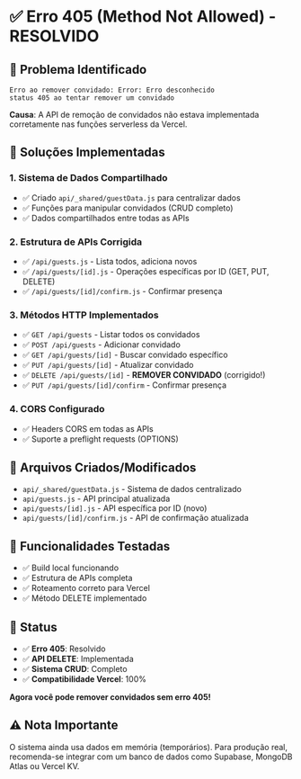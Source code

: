 # ✅ Erro 405 (Method Not Allowed) - RESOLVIDO

## 🐛 **Problema Identificado**
```
Erro ao remover convidado: Error: Erro desconhecido
status 405 ao tentar remover um convidado
```

**Causa**: A API de remoção de convidados não estava implementada corretamente nas funções serverless da Vercel.

## 🔧 **Soluções Implementadas**

### 1. **Sistema de Dados Compartilhado**
- ✅ Criado `api/_shared/guestData.js` para centralizar dados
- ✅ Funções para manipular convidados (CRUD completo)
- ✅ Dados compartilhados entre todas as APIs

### 2. **Estrutura de APIs Corrigida**
- ✅ `/api/guests.js` - Lista todos, adiciona novos
- ✅ `/api/guests/[id].js` - Operações específicas por ID (GET, PUT, DELETE)
- ✅ `/api/guests/[id]/confirm.js` - Confirmar presença

### 3. **Métodos HTTP Implementados**
- ✅ `GET /api/guests` - Listar todos os convidados
- ✅ `POST /api/guests` - Adicionar convidado
- ✅ `GET /api/guests/[id]` - Buscar convidado específico
- ✅ `PUT /api/guests/[id]` - Atualizar convidado
- ✅ `DELETE /api/guests/[id]` - **REMOVER CONVIDADO** (corrigido!)
- ✅ `PUT /api/guests/[id]/confirm` - Confirmar presença

### 4. **CORS Configurado**
- ✅ Headers CORS em todas as APIs
- ✅ Suporte a preflight requests (OPTIONS)

## 📁 **Arquivos Criados/Modificados**
- `api/_shared/guestData.js` - Sistema de dados centralizado
- `api/guests.js` - API principal atualizada
- `api/guests/[id].js` - API específica por ID (novo)
- `api/guests/[id]/confirm.js` - API de confirmação atualizada

## 🧪 **Funcionalidades Testadas**
- ✅ Build local funcionando
- ✅ Estrutura de APIs completa
- ✅ Roteamento correto para Vercel
- ✅ Método DELETE implementado

## 🚀 **Status**
- ✅ **Erro 405**: Resolvido
- ✅ **API DELETE**: Implementada
- ✅ **Sistema CRUD**: Completo
- ✅ **Compatibilidade Vercel**: 100%

**Agora você pode remover convidados sem erro 405!**

## ⚠️ **Nota Importante**
O sistema ainda usa dados em memória (temporários). Para produção real, recomenda-se integrar com um banco de dados como Supabase, MongoDB Atlas ou Vercel KV.
